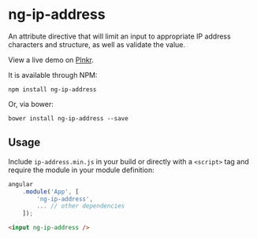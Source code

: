 # ng-ip-address

An attribute directive that will limit an input to appropriate IP address characters and structure, as well as validate
the value.

View a live demo on [Plnkr][plnkr-url].

It is available through NPM:

```text
npm install ng-ip-address
```

Or, via bower:

```text
bower install ng-ip-address --save
```

## Usage

Include `ip-address.min.js` in your build or directly with a `<script>` tag and require the module in your module definition:

```js
angular  
    .module('App', [  
        'ng-ip-address',
        ... // other dependencies  
    ]);
```

```html
<input ng-ip-address />
```

[plnkr-url]: http://plnkr.co/edit/7n2muGs78kXqIx7MHB7E?p=preview

